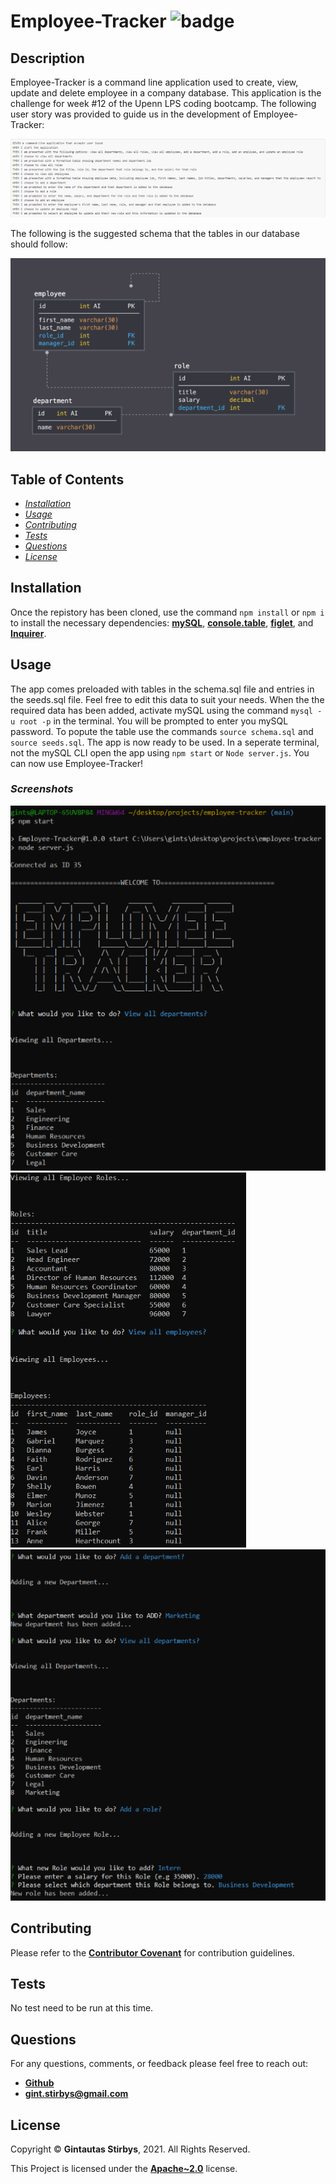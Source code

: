 # Employee-Tracker ![badge](https://img.shields.io/badge/License-Apache~2.0-brightgreen.svg)      

## **Description**
Employee-Tracker is a command line application used to create, view, update and delete employee in a company database.  This application is the challenge for week #12 of the Upenn LPS coding bootcamp.  The following user story was provided to guide us in the development of Employee-Tracker:<br>

![screenshot](assets/User_story.png) <br>

The following is the suggested schema that the tables in our database should follow:

![screenshot](assets/12-sql-homework-demo-02.png) <br>


## **Table of Contents**

* *[Installation](#installation)*
* *[Usage](#usage)*
* *[Contributing](#contributing)*
* *[Tests](#tests)*
* *[Questions](#questions)*
* *[License](#license)*


## **Installation**
Once the repistory has been cloned, use the command `npm install` or `npm i` to install the necessary dependencies: **[mySQL](https://www.npmjs.com/package/mysql2)**, **[console.table](https://www.npmjs.com/package/console.table)**, **[figlet](https://www.npmjs.com/package/figlet)**, and **[Inquirer](https://www.npmjs.com/package/inquirer)**.  

## **Usage**

The app comes preloaded with tables in the schema.sql file and entries in the seeds.sql file. Feel free to edit this data to suit your needs.  When the the required data has been added, activate mySQL using the command `mysql -u root -p` in the terminal.  You will be prompted to enter you mySQL password.  To popute the table use the commands `source schema.sql` and `source seeds.sql`.  The app is now ready to be used. In a seperate terminal, not the mySQL CLI open the app using `npm start` or `Node server.js`.  You can now use Employee-Tracker!

### *Screenshots*

![screenshot](assets/Employee-tracker1.png)<br> ![screenshot](assets/employee-tracker2.png)<br> ![screenshot](assets/employee-tracker3.png) <br>

## **Contributing**

Please refer to the **[Contributor Covenant](https://www.contributor-covenant.org/)** for contribution guidelines.

## **Tests**  

No test need to be run at this time. 

## **Questions**

For any questions, comments, or feedback please feel free to reach out: <br>
- **[Github](https://github.com/gintstir)**
- **<gint.stirbys@gmail.com>**

## **License** 

Copyright © **Gintautas Stirbys**, 2021.  All Rights Reserved.

This Project is licensed under the **[Apache~2.0](https://www.apache.org/licenses/LICENSE-2.0)** license.


        
